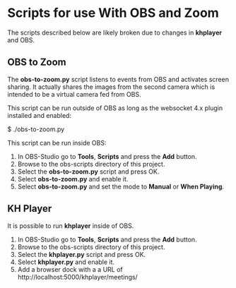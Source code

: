 # Scripts for use With OBS and Zoom

The scripts described below are likely broken due to changes in **khplayer**
and OBS.

## OBS to Zoom

The **obs-to-zoom.py** script listens to events from OBS and activates screen
sharing. It actually shares the images from the second camera which is
intended to be a virtual camera fed from OBS.

This script can be run outside of OBS as long as the websocket 4.x plugin
installed and enabled:

  $ ./obs-to-zoom.py

This script can be run inside OBS:

1. In OBS-Studio go to **Tools**, **Scripts** and press the **Add** button.
2. Browse to the obs-scripts directory of this project.
3. Select the **obs-to-zoom.py** script and press OK.
4. Select **obs-to-zoom.py** and enable it.
4. Select **obs-to-zoom.py** and set the mode to **Manual** or **When Playing**.

## KH Player

It is possible to run **khplayer** inside of OBS.

1. In OBS-Studio go to **Tools**, **Scripts** and press the **Add** button.
2. Browse to the obs-scripts directory of this project.
3. Select the **khplayer.py** script and press OK.
4. Select **khplayer.py** and enable it.
5. Add a browser dock with a a URL of http://localhost:5000/khplayer/meetings/

